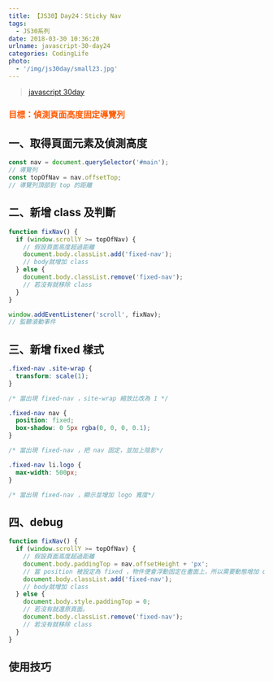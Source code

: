 ```yaml
---
title: 【JS30】Day24：Sticky Nav
tags:
  - JS30系列
date: 2018-03-30 10:36:20
urlname: javascript-30-day24
categories: CodingLife
photo:
  - '/img/js30day/small23.jpg'
---
```


> [javascript 30day](https://javascript30.com/)

<!-- more -->

### <span style="color:#ff5900">目標：偵測頁面高度固定導覽列</span>

## 一、取得頁面元素及偵測高度

```js
const nav = document.querySelector('#main');
// 導覽列
const topOfNav = nav.offsetTop;
// 導覽列頂部到 top 的距離
```

## 二、新增 class 及判斷

```js
function fixNav() {
  if (window.scrollY >= topOfNav) {
    // 假設頁面高度超過距離
    document.body.classList.add('fixed-nav');
    // body就增加 class
  } else {
    document.body.classList.remove('fixed-nav');
    // 若沒有就移除 class
  }
}

window.addEventListener('scroll', fixNav);
// 監聽滾動事件
```

## 三、新增 fixed 樣式

```css
.fixed-nav .site-wrap {
  transform: scale(1);
}

/* 當出現 fixed-nav ，site-wrap 縮放比改為 1 */

.fixed-nav nav {
  position: fixed;
  box-shadow: 0 5px rgba(0, 0, 0, 0.1);
}

/* 當出現 fixed-nav ，把 nav 固定，並加上陰影*/

.fixed-nav li.logo {
  max-width: 500px;
}

/* 當出現 fixed-nav ，顯示並增加 logo 寬度*/
```

## 四、debug

```js
function fixNav() {
  if (window.scrollY >= topOfNav) {
    // 假設頁面高度超過距離
    document.body.paddingTop = nav.offsetHeight + 'px';
    // 當 position 被設定為 fixed ，物件便會浮動固定在畫面上，所以需要動態增加 offsetHeight 的高度，避免彈跳現象。
    document.body.classList.add('fixed-nav');
    // body就增加 class
  } else {
    document.body.style.paddingTop = 0;
    // 若沒有就還原頁面。
    document.body.classList.remove('fixed-nav');
    // 若沒有就移除 class
  }
}
```

## 使用技巧
